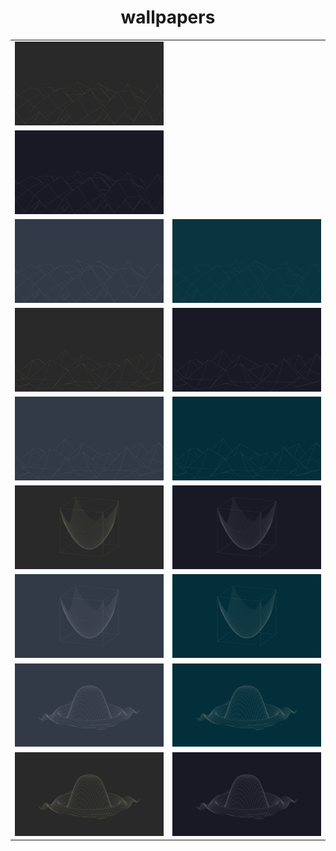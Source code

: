 <center><h1>wallpapers</h1>

<table>
	<tr>
	  <td width="50%"><img src="./wallpapers/gruvbox/sinxcosy-4k-gruvbox.png"></td>
        <tr>
	        <td width="25%"><img src="./wallpapers/catppuccin/sinxcosy-4k-catppuccin.png"></td>
        </tr>
	</tr>
	<tr>
	  <td width="50%"><img src="./wallpapers/nord/sinxcosy-4k-nord.png"></td>
	  <td width="50%"><img src="./wallpapers/solarized/sinxcosy-4k-solarized.png"></td>
	</tr>
	<tr>
	  <td width="50%"><img src="./wallpapers/gruvbox/esinxcosy-4k-gruvbox.png"></td>
	  <td width="50%"><img src="./wallpapers/catppuccin/esinxcosy-4k-catppuccin.png"></td>
	</tr>
	<tr>
	  <td width="50%"><img src="./wallpapers/nord/esinxcosy-4k-nord.png"></td>
	  <td width="50%"><img src="./wallpapers/solarized/esinxcosy-4k-solarized.png"></td>
	</tr>
	<tr>
	  <td width="50%"><img src="./wallpapers/gruvbox/x2y2-4k-gruvbox.png"></td>
	  <td width="50%"><img src="./wallpapers/catppuccin/x2y2-4k-catppuccin.png"></td>
	</tr>
	<tr>
	  <td width="50%"><img src="./wallpapers/nord/x2y2-4k-nord.png"></td>
	  <td width="50%"><img src="./wallpapers/solarized/x2y2-4k-solarized.png"></td>
	</tr>
	<tr>
	  <td width="50%"><img src="./wallpapers/nord/sinx2y2-4k-nord.png"></td>
	  <td width="50%"><img src="./wallpapers/solarized/sinx2y2-4k-solarized.png"></td>
	</tr>
	<tr>
	  <td width="50%"><img src="./wallpapers/gruvbox/sinx2y2-4k-gruvbox.png"></td>
	  <td width="50%"><img src="./wallpapers/catppuccin/sinx2y2-4k-catppuccin.png"></td>
	</tr>
</table>
